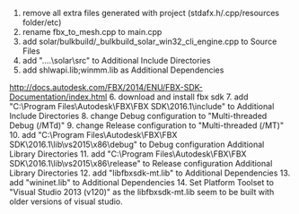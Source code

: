 1. remove all extra files generated with project (stdafx.h/.cpp/resources folder/etc)
2. rename fbx_to_mesh.cpp to main.cpp
3. add solar/bulkbuild/_bulkbuild_solar_win32_cli_engine.cpp to Source Files
4. add "..\..\solar\src" to Additional Include Directories
5. add shlwapi.lib;winmm.lib as Additional Dependencies

http://docs.autodesk.com/FBX/2014/ENU/FBX-SDK-Documentation/index.html
6. download and install fbx sdk
7. add "C:\Program Files\Autodesk\FBX\FBX SDK\2016.1\include" to Additional Include Directories
8. change Debug configuration to "Multi-threaded Debug (/MTd)"
9. change Release configuration to "Multi-threaded (/MT)"
10. add "C:\Program Files\Autodesk\FBX\FBX SDK\2016.1\lib\vs2015\x86\debug" to Debug configuration Additional Library Directories
11. add "C:\Program Files\Autodesk\FBX\FBX SDK\2016.1\lib\vs2015\x86\release" to Release configuration Additional Library Directories
12. add "libfbxsdk-mt.lib" to Additional Dependencies
13. add "wininet.lib" to Additional Dependencies
14. Set Platform Toolset to "Visual Studio 2013 (v120)" as the libfbxsdk-mt.lib seem to be built with older versions of visual studio.